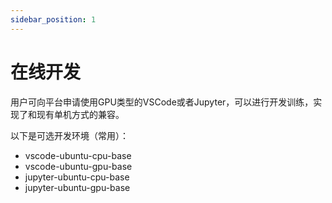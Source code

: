 ```yaml
---
sidebar_position: 1
---
```


# 在线开发

用户可向平台申请使用GPU类型的VSCode或者Jupyter，可以进行开发训练，实现了和现有单机方式的兼容。

以下是可选开发环境（常用）：

- vscode-ubuntu-cpu-base
- vscode-ubuntu-gpu-base
- jupyter-ubuntu-cpu-base
- jupyter-ubuntu-gpu-base
